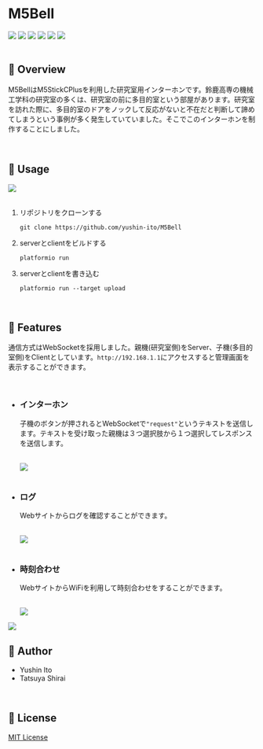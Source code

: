 <h1>M5Bell</h1>

<div align="left">
  <img src="https://img.shields.io/badge/version-1.0.0-red.svg">
  <img src="https://img.shields.io/github/actions/workflow/status/yushin-ito/M5Bell/server.yml?label=build(server)">
  <img src="https://img.shields.io/github/actions/workflow/status/yushin-ito/M5Bell/client.yml?label=build(client)">
  <img src="https://img.shields.io/github/stars/yushin-ito/M5Bell?color=yellow">
  <img src="https://img.shields.io/github/commit-activity/t/yushin-ito/M5Bell">
  <img src="https://img.shields.io/badge/license-MIT-green">
</div>

<br>

<h2>📝 Overview</h2>
<P>M5BellはM5StickCPlusを利用した研究室用インターホンです。鈴鹿高専の機械工学科の研究室の多くは、研究室の前に多目的室という部屋があります。研究室を訪れた際に、多目的室のドアをノックして反応がないと不在だと判断して諦めてしまうという事例が多く発生していていました。そこでこのインターホンを制作することにしました。</p>

<br>

<h2>🔧 Usage</h2>
<a href="https://open.vscode.dev/yushin-ito/M5Bell">
  <img src="https://img.shields.io/static/v1?logo=visualstudiocode&label=&message=Open%20in%20Visual%20Studio%20Code&labelColor=2c2c32&color=007acc&logoColor=007acc">
</a>
<br>
<br>
<ol>
  <li>リポジトリをクローンする</li>
  <p><pre><code>git clone https://github.com/yushin-ito/M5Bell</code></pre></p>
  <li>serverとclientをビルドする</li>
  <p><pre><code>platformio run</code></pre></p>
  <li>serverとclientを書き込む</li>
  <p><pre><code>platformio run --target upload</code></pre></p>
</ol>

<br>

<h2>🚀 Features</h2>
<p>通信方式はWebSocketを採用しました。親機(研究室側)をServer、子機(多目的室側)をClientとしています。<code>http://192.168.1.1</code>にアクセスすると管理画面を表示することができます。</p>
<br>
<ul>
  <li>
    <h3>インターホン</h3>
    <p>子機のボタンが押されるとWebSocketで<code>"request"</code>というテキストを送信します。テキストを受け取った親機は３つ選択肢から１つ選択してレスポンスを送信します。</p>
  </li>
  <br>
  <picture>
    <source media="(prefers-color-scheme: dark)" srcset="https://github.com/yushin-ito/M5Bell/assets/75526539/d188e9d2-6e67-4f2c-a854-a293e3203734">
      <img src="https://github.com/yushin-ito/M5Bell/assets/75526539/a1c59262-c4ec-4b98-9133-2fd454ea6300">
  </picture>
  <br>
  <br>
  <li>
    <h3>ログ</h3>
    <p>Webサイトからログを確認することができます。</p>
  </li>
  <br>
  <picture>
    <source media="(prefers-color-scheme: dark)" srcset="https://github.com/yushin-ito/M5Bell/assets/75526539/746ac0f3-d37e-4303-bd6f-08b5b92ecd93">
    <img src="https://github.com/yushin-ito/M5Bell/assets/75526539/f5715bb1-237d-41ea-9d6e-4f9cf9de0b8a">
  </picture>
  <br>
  <br>
  <li>
    <h3>時刻合わせ</h3>
    <p>WebサイトからWiFiを利用して時刻合わせをすることができます。</p>
  </li>
  <br>
  <picture>
    <source media="(prefers-color-scheme: dark)" srcset="https://github.com/yushin-ito/M5Bell/assets/75526539/9caa0e31-b912-4641-b6e1-0519e09d3cc2">
    <img src="https://github.com/yushin-ito/M5Bell/assets/75526539/a28720cc-a325-44c8-943e-7703d9ac882d">
  </picture>
</ul>

<img src="https://github.com/yushin-ito/M5Bell/assets/75526539/8f264307-a7af-4112-a6ae-04307f968b75">

<br>

<h2>👀 Author</h2>
<ul>
  <li>Yushin Ito</li>
  <li>Tatsuya Shirai</li>
</ul>

<br>

<h2>📜 License</h2>
<a href="https://github.com/yushin-ito/M5Bell/blob/main/LICENSE">MIT License<a>
